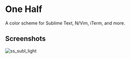 # One Half

A color scheme for Sublime Text, N/Vim, iTerm, and more.

## Screenshots

![ss_subl_light][1]

[1]: https://raw.githubusercontent.com/sonph/onehalf/master/screenshots/sublimetext_light.png
